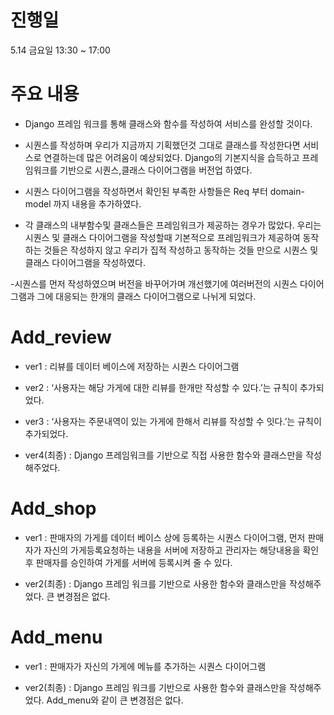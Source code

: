 # 진행일

5.14 금요일 13:30 ~ 17:00


# 주요 내용

- Django 프레임 워크를 통해 클래스와 함수를 작성하여 서비스를 완성할 것이다.

- 시퀀스를 작성하며 우리가 지금까지 기획했던것 그대로 클래스를 작성한다면 서비스로 연결하는데 많은 어려움이 예상되었다. Django의 기본지식을 습득하고 프레임워크를 기반으로  시퀀스,클래스 다이어그램을 버전업 하였다.

- 시퀀스 다이어그램을 작성하면서 확인된 부족한 사항들은 Req 부터 domain-model 까지 내용을 추가하였다. 

- 각 클래스의 내부함수및 클래스들은 프레임워크가 제공하는 경우가 많았다. 우리는 시퀀스 및 클래스 다이어그램을 작성할때 기본적으로 프레임워크가 제공하여 동작하는 것들은 작성하지 않고 우리가 집적 작성하고 동작하는 것들 만으로 시퀀스 및 클래스 다이어그램을 작성하였다.

-시퀀스를 먼저 작성하였으며 버전을 바꾸어가며 개선했기에 여러버전의 시퀀스 다이어그램과 그에 대응되는 한개의 클래스 다이어그램으로 나뉘게 되었다.

# Add_review 

-  ver1 : 리뷰를 데이터 베이스에 저장하는 시퀀스 다이어그램

-  ver2 : ‘사용자는 해당 가게에 대한 리뷰를 한개만 작성할 수 있다.’는 규칙이 추가되었다.

-  ver3 : ‘사용자는 주문내역이 있는 가게에 한해서 리뷰를 작성할 수 잇다.’는 규칙이 추가되었다.


-  ver4(최종) : Django 프레임워크를 기반으로 직접 사용한 함수와 클래스만을 작성해주었다.

# Add_shop

-  ver1 : 판매자의 가게를 데이터 베이스 상에 등록하는 시퀀스 다이어그램, 먼저 판매자가 자신의 가게등록요청하는 내용을 서버에 저장하고 관리자는 해당내용을 확인 후 판매자를 승인하여 가게를 서버에 등록시켜 줄 수 있다.

-  ver2(최종) : Django 프레임 워크를 기반으로 사용한 함수와 클래스만을 작성해주었다. 큰 변경점은 없다.

# Add_menu

-  ver1 : 판매자가 자신의 가게에 메뉴를 추가하는 시퀀스 다이어그램 

-  ver2(최종) : Django 프레임 워크를 기반으로 사용한 함수와 클래스만을 작성해주었다. Add_menu와 같이 큰 변경점은 없다.

